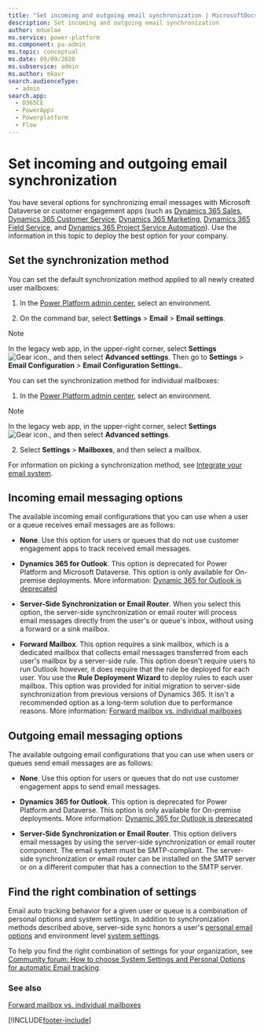 ```yaml
---
title: "Set incoming and outgoing email synchronization | MicrosoftDocs"
description: Set incoming and outgoing email synchronization
author: mduelae
ms.service: power-platform
ms.component: pa-admin
ms.topic: conceptual
ms.date: 09/09/2020
ms.subservice: admin
ms.author: mkaur
search.audienceType: 
  - admin
search.app:
  - D365CE
  - PowerApps
  - Powerplatform
  - Flow
---
```

# Set incoming and outgoing email synchronization 

You have several options for synchronizing email messages with Microsoft Dataverse or customer engagement apps (such as [Dynamics 365 Sales](/dynamics365/sales-professional/help-hub), [Dynamics 365 Customer Service](/dynamics365/customer-service/help-hub), [Dynamics 365 Marketing](/dynamics365/marketing/help-hub), [Dynamics 365 Field Service](/dynamics365/field-service/overview), and [Dynamics 365 Project Service Automation](/dynamics365/project-operations/psa/overview)). Use the information in this topic to deploy the best option for your company.
  
## Set the synchronization method  
You can set the default synchronization method applied to all newly created user mailboxes:  
  
1. In the  [Power Platform admin center](https://admin.powerplatform.microsoft.com), select an environment. 

2. On the command bar, select **Settings** > **Email** > **Email settings**.  
  
> [!NOTE]
> In the legacy web app, in the upper-right corner, select **Settings** ![Gear icon.](media/selection-rule-gear-button.png), and then select **Advanced settings**. Then go to   **Settings** > **Email Configuration** > **Email Configuration Settings.**.  
  
You can set the synchronization method for individual mailboxes:  

1.  In the [Power Platform admin center](https://admin.powerplatform.microsoft.com), select an environment. 

> [!NOTE]
> In the legacy web app, in the upper-right corner, select **Settings** ![Gear icon.](media/selection-rule-gear-button.png), and then select **Advanced settings**. 

2. Select **Settings** > **Mailboxes**, and then select a mailbox.
  
For information on picking a synchronization method, see [Integrate your email system](integrate-synchronize-your-email-system.md).  
  
## Incoming email messaging options  
The available incoming email configurations that you can use when a user or a queue receives email messages are as follows:
  
- **None**. Use this option for users or queues that do not use customer engagement apps to track received email messages. 
  
- **Dynamics 365 for Outlook**. This option is deprecated for Power Platform and Microsoft Dataverse. This option is only available for On-premise deployments. More information: [Dynamic 365 for Outlook is deprecated](/important-changes-coming#dynamic-365-for-outlook-is-deprecated)
  
- **Server-Side Synchronization or Email Router**. When you select this option, the server-side synchronization or email router will process email messages directly from the user's or queue's inbox, without using a forward or a sink mailbox. 
  
- **Forward Mailbox**. This option requires a sink mailbox, which is a dedicated mailbox that collects email messages transferred from each user's mailbox by a server-side rule. This option doesn't require users to run Outlook however, it does require that the rule be deployed for each user. You use the **Rule Deployment Wizard** to deploy rules to each user mailbox. This option was provided for initial migration to server-side synchronization from previous versions of Dynamics 365. It isn't a recommended option as a long-term solution due to performance reasons. More information: [Forward mailbox vs. individual mailboxes](forward-mailbox-vs-individual-mailboxes.md) 
  
## Outgoing email messaging options  
The available outgoing email configurations that you can use when users or queues send email messages are as follows:
  
- **None**. Use this option for users or queues that do not use customer engagement apps to send email messages. 
  
- **Dynamics 365 for Outlook**. This option is deprecated for Power Platform and Dataverse. This option is only available for On-premise deployments. More information: [Dynamic 365 for Outlook is deprecated](/important-changes-coming#dynamic-365-for-outlook-is-deprecated) 
  
- **Server-Side Synchronization or Email Router**. This option delivers email messages by using the server-side synchronization or email router component. The email system must be SMTP-compliant. The server-side synchronization or email router can be installed on the SMTP server or on a different computer that has a connection to the SMTP server.


## Find the right combination of settings 

Email auto tracking behavior for a given user or queue is a combination of personal options and system settings. In addition to synchronization methods described above, server-side sync honors a user's [personal email options](/powerapps/user/set-personal-options#email-tab-options) and environment level [system settings](system-settings-dialog-box-email-tab.md). 

To help you find the right combination of settings for your organization, see [Community forum: How to choose System Settings and Personal Options for automatic Email tracking](https://community.dynamics.com/crm/b/crminthefield/posts/dynamics-365-customer-engagement-how-to-choose-system-settings-and-personal-options-for-automatic-email-tracking).


  
### See also  
 [Forward mailbox vs. individual mailboxes](../admin/forward-mailbox-vs-individual-mailboxes.md)


[!INCLUDE[footer-include](../includes/footer-banner.md)]

